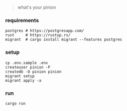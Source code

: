 > what's your pinion

### requirements

```shell
postgres # https://postgresapp.com/
rust     # https://rustup.rs/
migrant  # cargo install migrant --features postgres
```

### setup

```shell
cp .env.sample .env
createuser pinion -P
createdb -O pinion pinion
migrant setup
migrant apply -a
```

### run

```shell
cargo run
```
